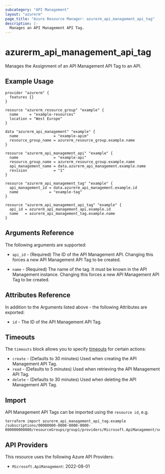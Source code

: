 ```yaml
---
subcategory: "API Management"
layout: "azurerm"
page_title: "Azure Resource Manager: azurerm_api_management_api_tag"
description: |-
  Manages an API Management API Tag.
---
```


# azurerm_api_management_api_tag

Manages the Assignment of an API Management API Tag to an API.

## Example Usage

```hcl
provider "azurerm" {
  features {}
}

resource "azurerm_resource_group" "example" {
  name     = "example-resources"
  location = "West Europe"
}

data "azurerm_api_management" "example" {
  name                = "example-apim"
  resource_group_name = azurerm_resource_group.example.name
}

resource "azurerm_api_management_api" "example" {
  name                = "example-api"
  resource_group_name = azurerm_resource_group.example.name
  api_management_name = data.azurerm_api_management.example.name
  revision            = "1"
}

resource "azurerm_api_management_tag" "example" {
  api_management_id = data.azurerm_api_management.example.id
  name              = "example-tag"
}

resource "azurerm_api_management_api_tag" "example" {
  api_id = azurerm_api_management_api.example.id
  name   = azurerm_api_management_tag.example.name
}
```

## Arguments Reference

The following arguments are supported:

* `api_id` - (Required) The ID of the API Management API. Changing this forces a new API Management API Tag to be created.

* `name` - (Required) The name of the tag. It must be known in the API Management instance. Changing this forces a new API Management API Tag to be created.

## Attributes Reference

In addition to the Arguments listed above - the following Attributes are exported:

* `id` - The ID of the API Management API Tag.

## Timeouts

The `timeouts` block allows you to specify [timeouts](https://www.terraform.io/language/resources/syntax#operation-timeouts) for certain actions:

* `create` - (Defaults to 30 minutes) Used when creating the API Management API Tag.
* `read` - (Defaults to 5 minutes) Used when retrieving the API Management API Tag.
* `delete` - (Defaults to 30 minutes) Used when deleting the API Management API Tag.

## Import

API Management API Tags can be imported using the `resource id`, e.g.

```shell
terraform import azurerm_api_management_api_tag.example /subscriptions/00000000-0000-0000-0000-000000000000/resourceGroups/group1/providers/Microsoft.ApiManagement/service/service1/apis/api1/tags/tag1
```

## API Providers
<!-- This section is generated, changes will be overwritten -->
This resource uses the following Azure API Providers:

* `Microsoft.ApiManagement`: 2022-08-01
